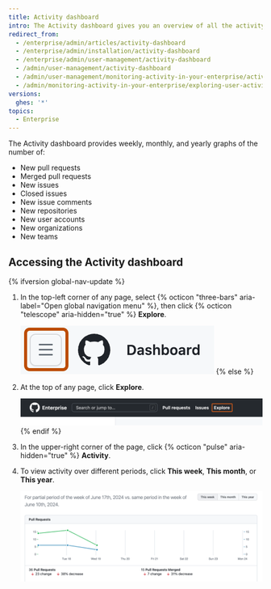 ```yaml
---
title: Activity dashboard
intro: The Activity dashboard gives you an overview of all the activity in your enterprise.
redirect_from:
  - /enterprise/admin/articles/activity-dashboard
  - /enterprise/admin/installation/activity-dashboard
  - /enterprise/admin/user-management/activity-dashboard
  - /admin/user-management/activity-dashboard
  - /admin/user-management/monitoring-activity-in-your-enterprise/activity-dashboard
  - /admin/monitoring-activity-in-your-enterprise/exploring-user-activity/activity-dashboard
versions:
  ghes: '*'
topics:
  - Enterprise
---
```


The Activity dashboard provides weekly, monthly, and yearly graphs of the number of:

* New pull requests
* Merged pull requests
* New issues
* Closed issues
* New issue comments
* New repositories
* New user accounts
* New organizations
* New teams

## Accessing the Activity dashboard

{% ifversion global-nav-update %}
1. In the top-left corner of any page, select {% octicon "three-bars" aria-label="Open global navigation menu" %}, then click {% octicon "telescope" aria-hidden="true" %} **Explore**.

   ![Screenshot of the navigation bar on {% data variables.product.product_name %}. The "Open global navigation menu" icon is outlined in dark orange.](/assets/images/help/navigation/global-navigation-menu-icon.png)
{% else %}
1. At the top of any page, click **Explore**.

   ![Screenshot of the navigation bar at the top of the web UI for GitHub Enterprise Server. The word "Explore" is highlighted with an orange outline.](/assets/images/enterprise/settings/ent-new-explore.png)
{% endif %}
1. In the upper-right corner of the page, click {% octicon "pulse" aria-hidden="true" %} **Activity**.
1. To view activity over different periods, click **This week**, **This month**, or **This year**.

   ![Screenshot of the activity dashboard. A line graph compares the number of pull requests merged over this week and the previous week.](/assets/images/help/enterprises/activity-dashboard.png)
